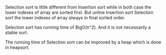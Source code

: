
Selection sort is little different from Insertion sort while in both case the lower indexes of array are sorted first. But unline Insertion sort Selection sort the lower indexes of array always in final sorted order.

Selection sort has running time of BigO(n^2). And it is not necessarily a stable sort.

The running time of Selection sort can be improved by a heap which is done in heapsort.
